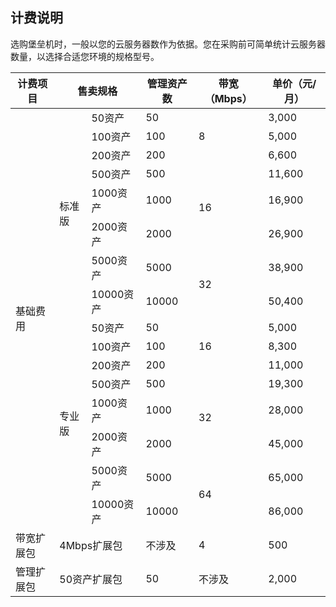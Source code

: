 
## 计费说明
选购堡垒机时，一般以您的云服务器数作为依据。您在采购前可简单统计云服务器数量，以选择合适您环境的规格型号。
<table>
<thead>
<tr>
<th>计费项目</th>
<th colspan=2>售卖规格</th>
<th>管理资产数</th>
<th>带宽（Mbps）</th>
<th>单价（元/月）</th>
</tr>
</thead>
<tbody><tr>
<td rowspan=16>基础费用</td>
<td rowspan=8>标准版</td>
<td>50资产</td>
<td>50</td>
<td rowspan=3>8</td>
<td>3,000</td>
</tr>
<tr>
 <td>100资产</td>
<td>100</td>
 <td>5,000</td>
</tr>
<tr>
 <td>200资产</td>
<td>200</td>
 <td>6,600</td>
</tr>
<tr>
 <td>500资产</td>
<td>500</td>
<td rowspan=3>16</td>
<td>11,600</td>
</tr>
<tr>
 <td>1000资产</td>
<td>1000</td>
 <td>16,900</td>
</tr>
<tr>
 <td>2000资产</td>
<td>2000</td>
 <td>26,900</td>
</tr>
<tr>
 <td>5000资产</td>
<td>5000</td>
<td rowspan=2>32</td>
<td>38,900</td>
</tr>
<tr>
 <td>10000资产</td>
<td>10000</td>
 <td>50,400</td>
</tr>
<tr>
<td rowspan=8>专业版</td>
<td>50资产</td>
<td>50</td>
<td rowspan=3>16</td>
<td>5,000</td>
</tr>
<tr>
 <td>100资产</td>
<td>100</td>
 <td>8,300</td>
</tr>
<tr>
 <td>200资产</td>
<td>200</td>
 <td>11,000</td>
</tr>
<tr>
 <td>500资产</td>
<td>500</td>
<td rowspan=3>32</td>
<td>19,300</td>
</tr>
<tr>
 <td>1000资产</td>
<td>1000</td>
 <td>28,000</td>
</tr>
<tr>
 <td>2000资产</td>
<td>2000</td>
 <td>45,000</td>
</tr>
<tr>
<td>5000资产</td>
<td>5000</td>
<td rowspan=2>64</td>
<td>65,000</td>
</tr>
<tr>
<td>10000资产</td>
<td>10000</td>
 <td>86,000</td>
</tr>
<tr>
<td>带宽扩展包</td>
<td colspan=2>4Mbps扩展包</td>
<td>不涉及</td>
<td>4</td>
<td>500</td>
</tr>
<tr>
<td>管理扩展包</td>
<td colspan=2>50资产扩展包</td>
<td>50</td>
<td>不涉及</td>
<td>2,000</td>
</tr>
</tbody></table>

